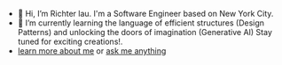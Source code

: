 - 👋 Hi, I’m Richter lau. I'm a Software Engineer based on New York City.
- 🌱 I’m currently learning the language of efficient structures (Design Patterns) and unlocking the doors of imagination (Generative AI) Stay tuned for exciting creations!. 
- [learn more about me](https://arrickx.github.io/) or [ask me anything](https://ama-omega-five.vercel.app/)
